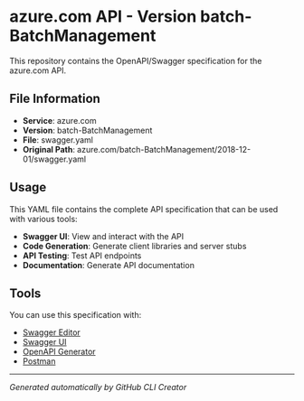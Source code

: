 # azure.com API - Version batch-BatchManagement

This repository contains the OpenAPI/Swagger specification for the azure.com API.

## File Information

- **Service**: azure.com
- **Version**: batch-BatchManagement
- **File**: swagger.yaml
- **Original Path**: azure.com/batch-BatchManagement/2018-12-01/swagger.yaml

## Usage

This YAML file contains the complete API specification that can be used with various tools:

- **Swagger UI**: View and interact with the API
- **Code Generation**: Generate client libraries and server stubs
- **API Testing**: Test API endpoints
- **Documentation**: Generate API documentation

## Tools

You can use this specification with:

- [Swagger Editor](https://editor.swagger.io/)
- [Swagger UI](https://swagger.io/tools/swagger-ui/)
- [OpenAPI Generator](https://openapi-generator.tech/)
- [Postman](https://www.postman.com/)

---

*Generated automatically by GitHub CLI Creator*
